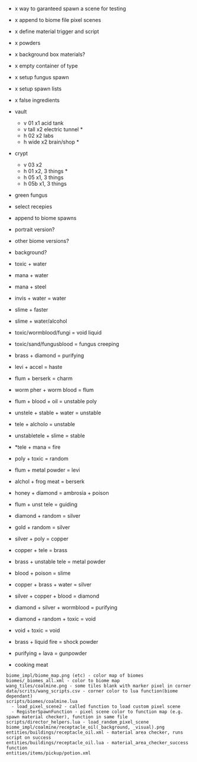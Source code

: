 - x way to garanteed spawn a scene for testing
- x append to biome file pixel scenes
- x define material trigger and script
- x powders
- x background box materials?
- x empty container of type
- x setup fungus spawn
- x setup spawn lists
- x false ingredients
- vault
  - v 01 x1 acid tank
  - v tall x2 electric tunnel *
  - h 02 x2 labs
  - h wide x2 brain/shop *
- crypt
  - v 03 x2
  - h 01 x2, 3 things *
  - h 05 x1, 3 things
  - h 05b x1, 3 things
- green fungus
- select recepies
- append to biome spawns

- portrait version?
- other biome versions?
- background?


- toxic + water
- mana + water
- mana + steel
- invis + water = water
- slime + faster
- slime + water/alcohol
- toxic/wormblood/fungi = void liquid
- toxic/sand/fungusblood = fungus creeping
- brass + diamond = purifying
- levi + accel = haste
- flum + berserk = charm
- worm pher + worm blood = flum
- flum + blood + oil = unstable poly
- unstele + stable + water = unstable
- tele + alcholo = unstable
- unstabletele + slime = stable
- *tele + mana = fire
- poly + toxic = random
- flum + metal powder = levi
- alchol + frog meat = berserk
- honey + diamond = ambrosia + poison
- flum + unst tele = guiding
- diamond + random = silver
- gold + random = silver
- silver + poly = copper
- copper + tele = brass
- brass + unstable tele = metal powder
- blood + poison = slime
- copper + brass + water = silver
- silver + copper + blood = diamond
- diamond + silver + wormblood = purifying
- diamond + random + toxic = void
- void + toxic = void
- brass + liquid fire = shock powder
- purifying + lava = gunpowder
- cooking meat

```
biome_impl/biome_map.png (etc) - color map of biomes
biomes/_biomes_all.xml - color to biome map
wang_tiles/coalmine.png - some tiles blank with marker pixel in corner
data/scrits/wang_scripts.csv - corner color to lua function(biome dependant)
scripts/biomes/coalmine.lua
  - load_pixel_scene2 - called function to load custom pixel scene
  - RegisterSpawnFunction - pixel scene color to function map (e.g. spawn material checker), function in same file
scripts/director_helpers.lua - load_random_pixel_scene
biome_impl/coalmine/receptacle_oil(_background, _visual).png
entities/buildings/receptacle_oil.xml - material area checker, runs script on success
entities/buildings/receptacle_oil.lua - material_area_checker_success function
entities/items/pickup/potion.xml

```

